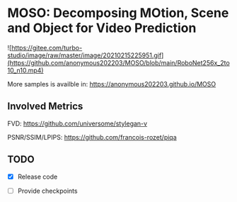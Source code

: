 # MOSO: Decomposing MOtion, Scene and Object for Video Prediction

![https://gitee.com/turbo-studio/image/raw/master/image/20210215225951.gif](https://github.com/anonymous202203/MOSO/blob/main/RoboNet256x_2to10_n10.mp4)

More samples is availble in: https://anonymous202203.github.io/MOSO

## Involved Metrics
FVD: https://github.com/universome/stylegan-v

PSNR/SSIM/LPIPS: https://github.com/francois-rozet/piqa

## TODO
- [x] Release code
- [ ] Provide checkpoints

